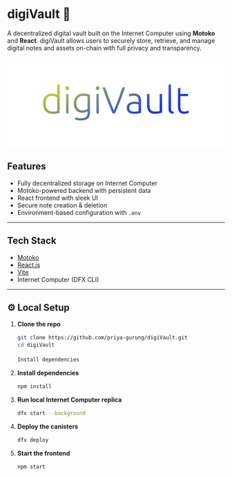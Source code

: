 # digiVault 🔐

A decentralized digital vault built on the Internet Computer using **Motoko** and **React**. digiVault allows users to securely store, retrieve, and manage digital notes and assets on-chain with full privacy and transparency.

![digiVault Banner](src/dbank_frontend/public/dbank_logo.png)

## Features

- Fully decentralized storage on Internet Computer
- Motoko-powered backend with persistent data
- React frontend with sleek UI
- Secure note creation & deletion
- Environment-based configuration with `.env`

---

## Tech Stack

- [Motoko](https://internetcomputer.org/docs/current/developer-docs/backend/motoko/)
- [React.js](https://reactjs.org/)
- [Vite](https://vitejs.dev/)
- Internet Computer (DFX CLI)

---

## ⚙️ Local Setup

1. **Clone the repo**
   ```bash
   git clone https://github.com/priya-gurung/digiVault.git
   cd digiVault

   Install dependencies

2. **Install dependencies**
   ```bash
   npm install
   
3. **Run local Internet Computer replica**
   ```bash
   dfx start --background

4. **Deploy the canisters**
   ```bash
   dfx deploy

5. **Start the frontend**
   ```bash
   npm start

